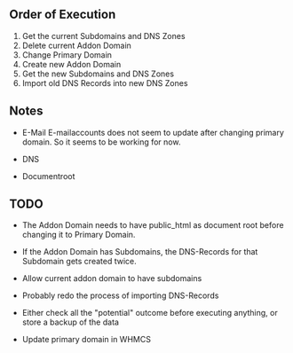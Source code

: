 ## Order of Execution

1. Get the current Subdomains and DNS Zones
2. Delete current Addon Domain
3. Change Primary Domain
4. Create new Addon Domain
5. Get the new Subdomains and DNS Zones
6. Import old DNS Records into new DNS Zones

## Notes

- E-Mail
E-mailaccounts does not seem to update after changing primary domain.
So it seems to be working for now.

- DNS

- Documentroot

## TODO

- The Addon Domain needs to have public_html as document root before changing it to Primary Domain.
- If the Addon Domain has Subdomains, the DNS-Records for that Subdomain gets created twice.
- Allow current addon domain to have subdomains
- Probably redo the process of importing DNS-Records
  
- Either check all the "potential" outcome before executing anything, or store a backup of the data
- Update primary domain in WHMCS